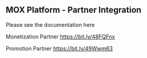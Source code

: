## MOX Platform - Partner Integration

Please see the documentation here


Monetization Partner https://bit.ly/48FQFnx

Promotion Partner https://bit.ly/49Wwm63

